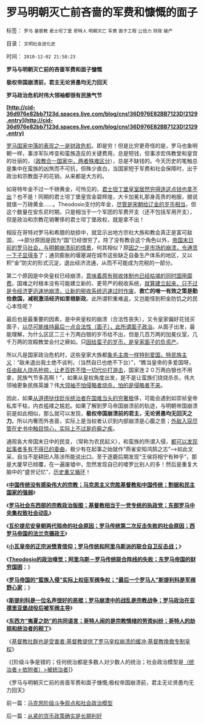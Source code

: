 # 罗马明朝灭亡前吝啬的军费和慷慨的面子

标签： `罗马` `基督教` `君士坦丁堡` `哥特人` `明朝灭亡` `军费` `面子工程` `公信力` `财政` `破产` 

目录： `文明社会进化史`

时间： `2010-12-02 21:58:23`

**罗马与明朝灭亡前的吝啬军费和面子慷慨**

**极权帝国崩溃前，君主无论贤愚均无力回天**

**罗马政治危机时伟大领袖都很有民族气节**

**[http://cid-36d976e82bb7123d.spaces.live.com/blog/cns!36D976E82BB7123D!2129.entry](http://cid-36d976e82bb7123d.spaces.live.com/blog/cns!36D976E82BB7123D!2129.entry)**

[罗马国家中落的表现之一是财政危机](../../../2010/8/20/财政危机！康茂多错了！死了！成了昏君了！.md)，即是穷！但是比穷更奇怪的是，罗马也象明朝一样，事涉军队哗变和蛮族造反的关键费用，总是短钱，但事涉宏伟教堂和皇宫的壮丽的，（[政教合一国家中，两者殊难区分](../../../2010/4/14/金字塔王朝的面子工程如南柯一梦.md)），总是不缺钱的。今天历史的笔触总是集中在蛮族的凶煞而不可抗，但殊少直白，当国家短于军费和社会保障时，出于政治和宗教面子的花销，从来都是大方的。

如哥特年金不过一千磅黄金，可怜见的，[君士坦丁堡皇室居然穷得连这点钱也拿不出](../../../2010/11/20/四世纪基督教内战：没饭吃的天使变魔鬼.md)？也不是！同期的君士坦丁堡皇宫金碧辉煌，大卡加冕礼那身高贵的袍服，据说就值一万磅黄金……。Theodosio支付的年金，[尽管是宋朝给辽金的岁币相当](../../../2008/11/30/简析宋朝败亡的原因.md)，但这个数量在安东尼时期，只是相当于一个军团的军费开支（还不包括军用开支），但是政治和宗教花销奢侈的君士坦丁堡政权，就是拿不出！

相反在哥特对罗马和希腊的劫掠中，就显示出地方宗社大族和教会真正是富可敌国，——>部分原因是因为“国”已经很穷了。除了没有教会这个角色以外，[帝国末日前的罗马社会，与明朝崩溃前的情景](http://hi.baidu.com/darthchn/blog/item/7d7000131614c1c7c2fd7837.html)，何其相似？原[因之一是市场的崩溃，令通货一下子显得多](../../../2008/11/3/亡于内需不振！今天仍是明朝吗？.md)了；通货膨胀的堰塞湖在城市这些缺乏自备生产体系的地区，又以积“金”防灾的形式沉淀，退出经济流通，从而不可能成为完税的一部分。

第二个原因是中央皇权已经崩溃，[意味着原有税收体制也已经枯竭的同时国用靡费](../../../2009/2/13/财政和金融双料危机共振.md)。国难之时根本没有可能建立新的、更苛严的税收系统，[就算建立起来，只不过是令经济更迅速地崩溃，让新的税收系统迅速过时作废](../../../2009/6/17/保税运动现在进行时.md)。**救亡的唯一有效之策是勤俭救国，减税激活经济如里根新政**。此所谓积重难返，又岂能怪到积金防饥之的民心本性呢？

最后也是最重要的因素，是中央皇权的崩溃（合法性丧失），又令皇家偏好花钱买面子，[以尽可能维持最后一点合法性（面子），此所谓面子政治](../../../2009/12/27/面子工程和奴才经济.md)。从面子出发，最能理解，为什么区区二三十万两白银的岁币给不出，但是几百万两的加冕仪室，几千万两的宫殿教堂会付之厥如。只[因给蛮子的岁币，是皇家面子的负资产](../../../2010/6/4/《六国论》是粪青“误国论”；战国经济实力版图.md)。

所以凡是国家政治危机时，这些皇家大族都[象毛主席一样特别爱国，特民族主义](../../../2009/9/29/民族主义可以是卖国手段，爱国与卖国可以逻辑等效.md)：“敌未退出我土绝不谈判，（当然自已也绝不下台）”，“瞧当皇帝的多爱国呀，[任由敌人烧杀抢掠，让老百姓不惜一切代价打游击](../../../2009/6/30/不惜一切代价牺牲全民族利益是卖国！叛国！.md)，国家连２０万两白银也不用拿，民族气节多高啊！”，如果从皇权角度出发，是不是让蛮族们烧烧杀杀，伟大领袖更象民族英雄？伟[大领袖不怕侵略者烧杀，怕的是侵略者不来](../../../2009/9/28/示形于外实侵于内的爱国道德明星.md)。

因此，如果[从道德挞伐贬斥统治者在国难当头的穷奢极](../../../2008/10/25/袁崇焕的是是非非：历史，不是道德素材库.md)侈，可能会遇到如崇祯皇帝私库干枯，内衣褴褛之尴尬。如果了解到罗马帝国崩溃前的轨迹，与明朝帝国崩溃前是如此相似，那么就可以发现，**极权帝国崩溃前的君主，无论贤愚均无回天之力**。所以内奢而外吝啬，实际上是当权者认识到内部崩溃是心腹之患；[外敌入寇尽管在史书中触目惊心，实际上不过是疥癣之疾](../../../2010/12/1/东西方“夷夏之防”的共同语言.md)。

通观各大帝国末日中的民变，（常称为农民起义），和蛮族的所谓入侵，[都可以发现起事者多有不得已的委曲](../../../2010/5/13/历史大趋势，人是最根本的社会财富.md)，极少有在起事之始就作“燕雀安知鸿鹄之志”——>如此文采，自当不是耕田人陈涉所能说出口。至于逐鹿后期发现“王侯将相宁有种乎”，那是大厦早已倾覆，在一遍废墟中，忽然发现自已的喽罗比别人的多！然后是重复大脑中的“盛世记忆”，[历史重又循环](../../../2010/3/3/为什么历史治乱循环总是不息更残暴？.md)！

《[**中国传统没有感染伟大的宗教；马克思主义完胜基督教和中国传统；割据和民主国家的强弱**](../../../2010/11/27/为什么中国传统没有感染伟大的宗教？.md)》

《[**罗马社会东西部的宗教政治版图；基督教相当于一党专统的执政党；东部罗马中央集权致社会动乱**](../../../2010/11/28/基督教相当于罗马帝国的执政党.md)》

《[**瓦伦提尼安皇朝两代殒命的社会原因；罗马传统第二次反击失败的社会原因；西罗马帝国的法兰克摄政王**](../../../2010/11/28/罗马传统元首政治的失败；法兰克摄政王.md)》

《[**小瓦皇帝的正宗派愤青信仰；罗马传统和阿里乌斯派的联合自卫反击战；**](../../../2010/11/28/轻量级菜鸟和重量级冠军的剑术决斗.md)》

《[**Theodosio的政治嗅觉；阿里乌斯－罗马传统联合阵线的失败；东罗马帝国的财穷国困**](../../../2010/11/28/阿里乌斯－罗马传统联合阵线的失败.md)；》

《[**罗马帝国的“蛮族入侵”实际上权臣军阀争权；“最后一个罗马人”斯提利科是军阀野心家**](../../../2010/12/1/“蛮族入侵”实际上少数民族的权臣军阀争权.md)；》

《[**斯提利科是一位名声很好的恶棍；罗马崩溃中的战乱是宗教战争；罗马政治在亚德里亚堡战役后被军阀主导**](../../../2010/12/1/罗马崩溃中的战乱是宗教军阀战争.md)》

《[**东西方“夷夏之防”的共同语言；哥特人闹的是宗教情绪的劳资纠纷；哥特人的劫掠和统治者的税丁**](../../../2010/12/1/东西方“夷夏之防”的共同语言.md)》

《[基督教社群也是受害者;基督教提供了罗马皇权崩溃的缓冲;基督教挽救专制皇权](../../../2010/12/2/基督教牺牲罗马挽救皇权.md)》

《[阶级斗争是错的；任何统治都是多数人对少数人的统治；社会政治模型是[（统治者＋依附者）>被统治者](../../../2010/12/2/马克思阶级斗争观点和社会政治模型.md)]》

《罗马与明朝灭亡前的吝啬军费和面子慷慨;极权帝国崩溃前，君主无论贤愚均无力回天》



前一篇：[马克思阶级斗争观点和社会政治模型](../../../2010/12/2/马克思阶级斗争观点和社会政治模型.md)

后一篇：[从紧的货币政策确实是长期利好](../../../2010/12/3/从紧的货币政策确实是长期利好.md)